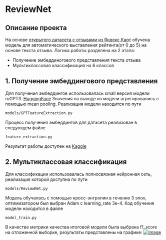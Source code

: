 # ReviewNet

## Описание проекта

На основе [открытого датасета с отзывами из Яндекс.Карт](https://github.com/yandex/geo-reviews-dataset-2023) обучена модель для автоматического выставления рейтинга(от 0 до 5) на основе текста отзыва. Логика работы разделена на 2 этапа:
- Получение эмбеддиногового представления текста отзыва
- Мультиклассовая классификация на 6 классов

## 1. Получение эмбеддингового представления
Для получения эмбеддингов использовалась small версия модели ruGPT3. [HuggingFace](https://huggingface.co/ai-forever/rugpt3small_based_on_gpt2)
Значения на выходе из модели агрегировались с помощью mean pooling. Реализация модели находится по пути 
```
models/GPTFeatureExtraction.py
```
Процесс получения эмбеддингов для датасета реализован в следующем файле
```
feature_extraction.py
```
Результат работы доступен на [Kaggle](https://www.kaggle.com/datasets/lockiultra/yandex-geo-reviews-embeddings)

## 2. Мультиклассовая классификация
Для классификации использовалась полносвязная нейронная сеть, реализация которой доступна по пути
```
models/ReviewNet.py
```
Модель обучалась с помощью кросс-энтропии в течение 3 эпох, оптимизатором был выбран Adam с learning_rate 3e-4. Код обучения модели находится в файле 
```
model_train.py
``` 
В качестве метрики качества итоговой модели была выбрана f1_score на отложенной выборке, результаты представлены на графике:
<a href="https://imgbb.com/"><img src="https://i.ibb.co/yf25MwT/image.png" alt="image" border="0"></a>